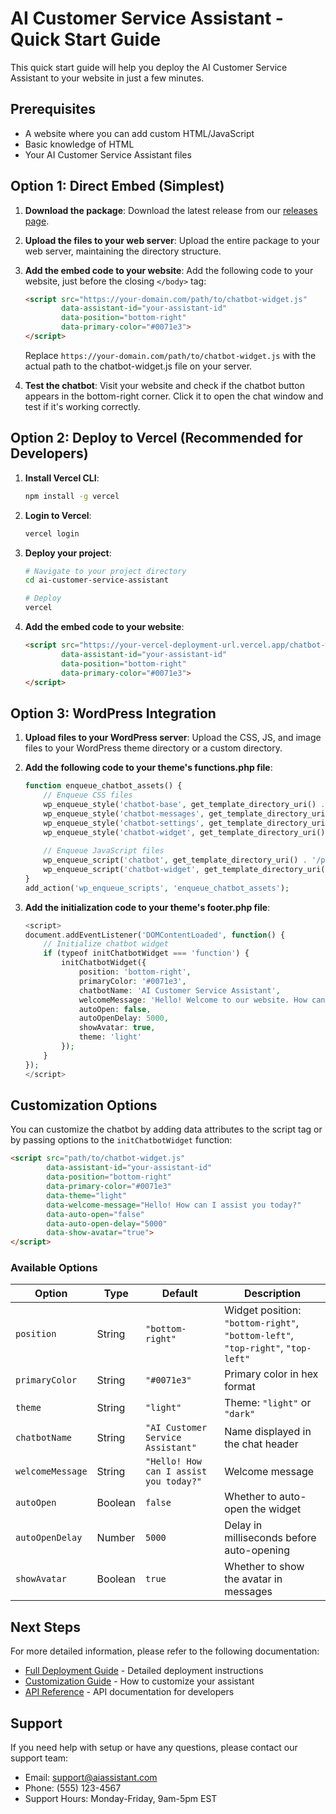 # AI Customer Service Assistant - Quick Start Guide

This quick start guide will help you deploy the AI Customer Service Assistant to your website in just a few minutes.

## Prerequisites

- A website where you can add custom HTML/JavaScript
- Basic knowledge of HTML
- Your AI Customer Service Assistant files

## Option 1: Direct Embed (Simplest)

1. **Download the package**:
   Download the latest release from our [releases page](https://github.com/yourusername/ai-customer-service-assistant/releases).

2. **Upload the files to your web server**:
   Upload the entire package to your web server, maintaining the directory structure.

3. **Add the embed code to your website**:
   Add the following code to your website, just before the closing `</body>` tag:

   ```html
   <script src="https://your-domain.com/path/to/chatbot-widget.js" 
           data-assistant-id="your-assistant-id" 
           data-position="bottom-right" 
           data-primary-color="#0071e3">
   </script>
   ```

   Replace `https://your-domain.com/path/to/chatbot-widget.js` with the actual path to the chatbot-widget.js file on your server.

4. **Test the chatbot**:
   Visit your website and check if the chatbot button appears in the bottom-right corner. Click it to open the chat window and test if it's working correctly.

## Option 2: Deploy to Vercel (Recommended for Developers)

1. **Install Vercel CLI**:
   ```bash
   npm install -g vercel
   ```

2. **Login to Vercel**:
   ```bash
   vercel login
   ```

3. **Deploy your project**:
   ```bash
   # Navigate to your project directory
   cd ai-customer-service-assistant
   
   # Deploy
   vercel
   ```

4. **Add the embed code to your website**:
   ```html
   <script src="https://your-vercel-deployment-url.vercel.app/chatbot-widget.js" 
           data-assistant-id="your-assistant-id" 
           data-position="bottom-right" 
           data-primary-color="#0071e3">
   </script>
   ```

## Option 3: WordPress Integration

1. **Upload files to your WordPress server**:
   Upload the CSS, JS, and image files to your WordPress theme directory or a custom directory.

2. **Add the following code to your theme's functions.php file**:
   ```php
   function enqueue_chatbot_assets() {
       // Enqueue CSS files
       wp_enqueue_style('chatbot-base', get_template_directory_uri() . '/path/to/chatbot-base.css');
       wp_enqueue_style('chatbot-messages', get_template_directory_uri() . '/path/to/chatbot-messages.css');
       wp_enqueue_style('chatbot-settings', get_template_directory_uri() . '/path/to/chatbot-settings.css');
       wp_enqueue_style('chatbot-widget', get_template_directory_uri() . '/path/to/chatbot-widget.css');
       
       // Enqueue JavaScript files
       wp_enqueue_script('chatbot', get_template_directory_uri() . '/path/to/chatbot.js', array(), '1.0.0', true);
       wp_enqueue_script('chatbot-widget', get_template_directory_uri() . '/path/to/chatbot-widget.js', array('chatbot'), '1.0.0', true);
   }
   add_action('wp_enqueue_scripts', 'enqueue_chatbot_assets');
   ```

3. **Add the initialization code to your theme's footer.php file**:
   ```php
   <script>
   document.addEventListener('DOMContentLoaded', function() {
       // Initialize chatbot widget
       if (typeof initChatbotWidget === 'function') {
           initChatbotWidget({
               position: 'bottom-right',
               primaryColor: '#0071e3',
               chatbotName: 'AI Customer Service Assistant',
               welcomeMessage: 'Hello! Welcome to our website. How can I assist you today?',
               autoOpen: false,
               autoOpenDelay: 5000,
               showAvatar: true,
               theme: 'light'
           });
       }
   });
   </script>
   ```

## Customization Options

You can customize the chatbot by adding data attributes to the script tag or by passing options to the `initChatbotWidget` function:

```html
<script src="path/to/chatbot-widget.js" 
        data-assistant-id="your-assistant-id" 
        data-position="bottom-right" 
        data-primary-color="#0071e3"
        data-theme="light"
        data-welcome-message="Hello! How can I assist you today?"
        data-auto-open="false"
        data-auto-open-delay="5000"
        data-show-avatar="true">
</script>
```

### Available Options

| Option | Type | Default | Description |
|--------|------|---------|-------------|
| `position` | String | `"bottom-right"` | Widget position: `"bottom-right"`, `"bottom-left"`, `"top-right"`, `"top-left"` |
| `primaryColor` | String | `"#0071e3"` | Primary color in hex format |
| `theme` | String | `"light"` | Theme: `"light"` or `"dark"` |
| `chatbotName` | String | `"AI Customer Service Assistant"` | Name displayed in the chat header |
| `welcomeMessage` | String | `"Hello! How can I assist you today?"` | Welcome message |
| `autoOpen` | Boolean | `false` | Whether to auto-open the widget |
| `autoOpenDelay` | Number | `5000` | Delay in milliseconds before auto-opening |
| `showAvatar` | Boolean | `true` | Whether to show the avatar in messages |

## Next Steps

For more detailed information, please refer to the following documentation:

- [Full Deployment Guide](DEPLOYMENT_GUIDE.md) - Detailed deployment instructions
- [Customization Guide](CUSTOMIZATION.md) - How to customize your assistant
- [API Reference](API_REFERENCE.md) - API documentation for developers

## Support

If you need help with setup or have any questions, please contact our support team:

- Email: support@aiassistant.com
- Phone: (555) 123-4567
- Support Hours: Monday-Friday, 9am-5pm EST
